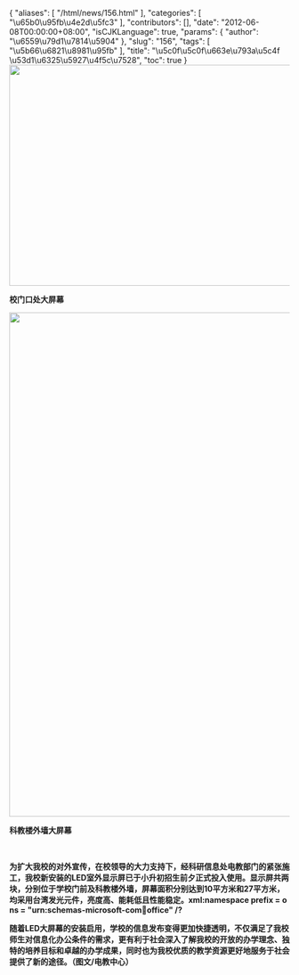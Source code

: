 {
    "aliases": [
        "/html/news/156.html"
    ],
    "categories": [
        "\u65b0\u95fb\u4e2d\u5fc3"
    ],
    "contributors": [],
    "date": "2012-06-08T00:00:00+08:00",
    "isCJKLanguage": true,
    "params": {
        "author": "\u6559\u79d1\u7814\u5904"
    },
    "slug": "156",
    "tags": [
        "\u5b66\u6821\u8981\u95fb"
    ],
    "title": "\u5c0f\u5c0f\u663e\u793a\u5c4f \u53d1\u6325\u5927\u4f5c\u7528",
    "toc": true
}
**<img
    src="https://cdn.tfls.online/mirror/full/66b451a86c4ff418aa1d3d26c927b87d2f5ed9d5.jpg"
    style="display:block;margin-left:auto;margin-right:auto;"
    decoding="async"
    fetchpriority="auto"
    loading="lazy"
    height="397"
    width="600"
/>**

**校门口处大屏幕**

**<img
    src="https://cdn.tfls.online/mirror/full/54f665a797297528fde367cb6ff494cf951b453f.jpg"
    style="display:block;margin-left:auto;margin-right:auto;"
    decoding="async"
    fetchpriority="auto"
    loading="lazy"
    height="906"
    width="600"
/>**

**科教楼外墙大屏幕**

 

**为扩大我校的对外宣传，在校领导的大力支持下，经科研信息处电教部门的紧张施工，我校新安装的LED室外显示屏已于小升初招生前夕正式投入使用。显示屏共两块，分别位于学校门前及科教楼外墙，屏幕面积分别达到10平方米和27平方米，均采用台湾发光元件，亮度高、能耗低且性能稳定。xml:namespace prefix = o ns = "urn:schemas-microsoft-com:office:office" /?**

**随着LED大屏幕的安装启用，学校的信息发布变得更加快捷透明，不仅满足了我校师生对信息化办公条件的需求，更有利于社会深入了解我校的开放的办学理念、独特的培养目标和卓越的办学成果，同时也为我校优质的教学资源更好地服务于社会提供了新的途径。（图文/电教中心）**

